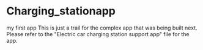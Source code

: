 # Charging_stationapp
my first app
This is just a trail for the complex app that was being built next. Please refer to the "Electric car charging station support app" file for the app.
